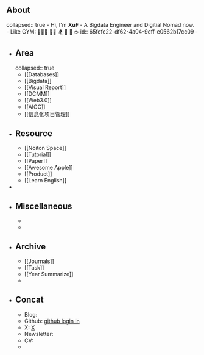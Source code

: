 ## About
collapsed:: true
	- Hi, I'm **XuF**
	- A Bigdata Engineer and Digitial Nomad now.
	- Like GYM: 🧑🏻‍💻 🚴‍♂️ 🏂  🥦 🎲 ☕️
	  id:: 65fefc22-df62-4a04-9cff-e0562b17cc09
	-
- ## Area
  collapsed:: true
	- [[Databases]]
	- [[Bigdata]]
	- [[Visual Report]]
	- [[DCMM]]
	- [[Web3.0]]
	- [[AIGC]]
	- [[信息化项目管理]]
- ## Resource
	- [[Noiton Space]]
	- [[Tutorial]]
	- [[Paper]]
	- [[Awesome Apple]]
	- [[Product]]
	- [[Learn English]]
-
- ## Miscellaneous
	-
	-
- ## Archive
	- [[Journals]]
	- [[Task]]
	- [[Year Summarize]]
	-
- ## Concat
	- Blog:
	- Github: [github login in](https://github.com/Sherlock-Xpf)
	- X: [X](https://twitter.com/home)
	- Newsletter:
	- CV:
	-